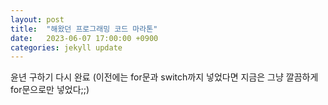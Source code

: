 ```yaml
---
layout: post
title:  "해왔던 프로그래밍 코드 마라톤"
date:   2023-06-07 17:00:00 +0900
categories: jekyll update
---
```

윤년 구하기 다시 완료
(이전에는 for문과 switch까지 넣었다면 지금은 그냥 깔끔하게 for문으로만 넣었다;;)